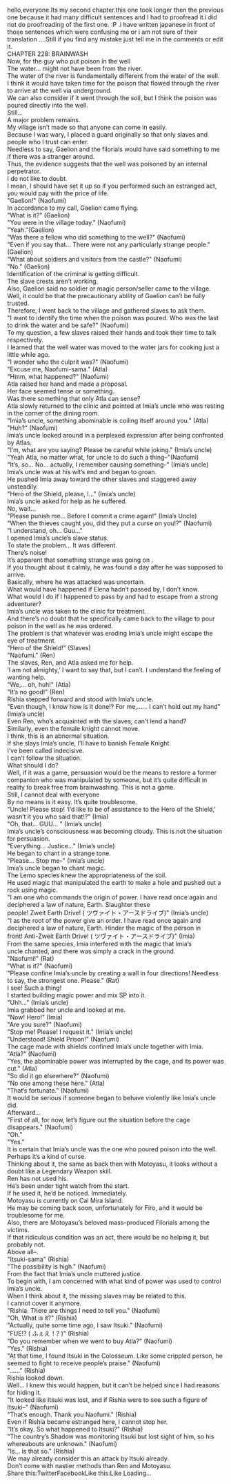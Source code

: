 <br/>
hello,everyone.Its my second chapter.this one took longer then the previous one because it had many difficult sentences and I had to proofread it.i did not do proofreading of the first one. :P .i have written japanese in front of those sentences which were confusing me or i am not sure of their translation ….Still if you find any mistake just tell me in the comments or edit it.<br/>
CHAPTER 228: BRAINWASH<br/>
Now, for the guy who put poison in the well<br/>
The water… might not have been from the river.<br/>
The water of the river is fundamentally different from the water of the well.<br/>
I think it would have taken time for the poison that flowed through the river to arrive at the well via underground.<br/>
We can also consider if it went through the soil, but I think the poison was poured directly into the well.<br/>
Still…<br/>
A major problem remains.<br/>
My village isn’t made so that anyone can come in easily.<br/>
Because I was wary, I placed a guard originally so that only slaves and people who I trust can enter.<br/>
Needless to say, Gaelion and the filorials would have said something to me if there was a stranger around.<br/>
Thus, the evidence suggests that the well was poisoned by an internal perpetrator.<br/>
I do not like to doubt.<br/>
I mean, I should have set it up so if you performed such an estranged act, you would pay with the price of life.<br/>
"Gaelion!" (Naofumi)<br/>
In accordance to my call, Gaelion came flying.<br/>
"What is it?" (Gaelion)<br/>
"You were in the village today." (Naofumi)<br/>
"Yeah."(Gaelion)<br/>
"Was there a fellow who did something to the well?" (Naofumi)<br/>
"Even if you say that… There were not any particularly strange people." (Gaelion)<br/>
"What about soldiers and visitors from the castle?" (Naofumi)<br/>
"No." (Gaelion)<br/>
Identification of the criminal is getting difficult.<br/>
The slave crests aren’t working.<br/>
Also, Gaelion said no soldier or magic person/seller came to the village.<br/>
Well, it could be that the precautionary ability of Gaelion can’t be fully trusted.<br/>
Therefore, I went back to the village and gathered slaves to ask them.<br/>
"I want to identify the time when the poison was poured. Who was the last to drink the water and be safe?" (Naofumi)<br/>
To my question, a few slaves raised their hands and took their time to talk respectively.<br/>
I learned that the well water was moved to the water jars for cooking just a little while ago.<br/>
"I wonder who the culprit was?" (Naofumi)<br/>
"Excuse me, Naofumi-sama." (Atla)<br/>
"Hmm, what happened?" (Naofumi)<br/>
Atla raised her hand and made a proposal.<br/>
Her face seemed tense or something.<br/>
Was there something that only Atla can sense?<br/>
Atla slowly returned to the clinic and pointed at Imia’s uncle who was resting in the corner of the dining room.<br/>
"Imia’s uncle, something abominable is coiling itself around you." (Atla)<br/>
"Huh?" (Naofumi)<br/>
Imia’s uncle looked around in a perplexed expression after being confronted by Atlas.<br/>
"I’m, what are you saying? Please be careful while joking." (Imia’s uncle)<br/>
"Yeah Atla, no matter what, for uncle to do such a thing–"(Naofumi)<br/>
"It’s, so… No… actually, I remember causing something-" (Imia’s uncle)<br/>
Imia’s uncle was at his wit’s end and began to groan.<br/>
He pushed Imia away toward the other slaves and staggered away unsteadily.<br/>
"Hero of the Shield, please, I…" (Imia’s uncle)<br/>
Imia’s uncle asked for help as he suffered.<br/>
No, wait…<br/>
"Please punish me… Before I commit a crime again!" (Imia’s Uncle)<br/>
"When the thieves caught you, did they put a curse on you!?" (Naofumi)<br/>
"I understand, oh… Guu…"<br/>
I opened Imia’s uncle’s slave status.<br/>
To state the problem… It was different.<br/>
There’s noise! <This kind of Noise><br/>
It’s apparent that something strange was going on .<br/>
If you thought about it calmly, he was found a day after he was supposed to arrive.<br/>
Basically, where he was attacked was uncertain.<br/>
What would have happened if Elena hadn’t passed by, I don’t know.<br/>
What would I do if I happened to pass by and had to escape from a strong adventurer?<br/>
Imia’s uncle was taken to the clinic for treatment.<br/>
And there’s no doubt that he specifically came back to the village to pour poison in the well as he was ordered.<br/>
The problem is that whatever was eroding Imia’s uncle might escape the eye of treatment.<br/>
"Hero of the Shield!" (Slaves)<br/>
"Naofumi." (Ren)<br/>
The slaves, Ren, and Atla asked me for help.<br/>
‘I am not almighty,’ I want to say that, but I can’t. I understand the feeling of wanting help.<br/>
"We,… oh, huh!" (Atla)<br/>
"It’s no good!" (Ren)<br/>
Rishia stepped forward and stood with Imia’s uncle.<br/>
"Even though, I know how is it done!? For me,…… I can’t hold out my hand" (Imia’s uncle)<br/>
Even Ren, who’s acquainted with the slaves, can’t lend a hand?<br/>
Similarly, even the female knight cannot move.<br/>
I think, this is an abnormal situation.<br/>
If she slays Imia’s uncle, I’ll have to banish Female Knight.<br/>
I’ve been called indecisive.<br/>
I can’t follow the situation.<br/>
What should I do?<br/>
Well, if it was a game, persuasion would be the means to restore a former companion who was manipulated by someone, but it’s quite difficult in reality to break free from brainwashing. This is not a game.<br/>
Still, I cannot deal with everyone<br/>
By no means is it easy. It’s quite troublesome.<br/>
"Uncle! Please stop! ‘I’d like to be of assistance to the Hero of the Shield,’ wasn’t it you who said that!?" (Imia)<br/>
"Oh, that… GUU… " (Imia’s uncle)<br/>
Imia’s uncle’s consciousness was becoming cloudy. This is not the situation for persuasion.<br/>
"Everything… Justice…" (Imia’s uncle)<br/>
He began to chant in a strange tone.<br/>
"Please… Stop me–" (Imia’s uncle)<br/>
Imia’s uncle began to chant magic.<br/>
The Lemo species knew the appropriateness of the soil.<br/>
He used magic that manipulated the earth to make a hole and pushed out a rock using magic.<br/>
"I am one who commands the origin of power. I have read once again and deciphered a law of nature, Earth. Slaughter these people! Zweit Earth Drive! ( ツヴァイト・アースドライブ)" (Imia’s uncle)<br/>
"I as the root of the power give an order. I have read once again and deciphered a law of nature, Earth. Hinder the magic of the person in front! Anti-Zweit Earth Drive! ( ツヴァイト・アースドライブ)" (Imia)<br/>
From the same species, Imia interfered with the magic that Imia’s uncle chanted, and there was simply a crack in the ground.<br/>
"Naofumi!" (Rat)<br/>
"What is it?" (Naofumi)<br/>
"Please confine Imia’s uncle by creating a wall in four directions! Needless to say, the strongest one. Please." (Rat)<br/>
I see! Such a thing!<br/>
I started building magic power and mix SP into it.<br/>
"Uhh…" (Imia’s uncle)<br/>
Imia grabbed her uncle and looked at me.<br/>
"Now! Hero!" (Imia)<br/>
"Are you sure?" (Naofumi)<br/>
"Stop me! Please! I request it." (Imia’s uncle)<br/>
"Understood! Shield Prison!" (Naofumi)<br/>
The cage made with shields confined Imia’s uncle together with Imia.<br/>
"Atla?" (Naofumi)<br/>
"Yes, the abominable power was interrupted by the cage, and its power was cut." (Atla)<br/>
"So did it go elsewhere?" (Naofumi)<br/>
"No one among these here." (Atla)<br/>
"That’s fortunate." (Naofumi)<br/>
It would be serious if someone began to behave violently like Imia’s uncle did.<br/>
Afterward…<br/>
"First of all, for now, let’s figure out the situation before the cage disappears." (Naofumi)<br/>
"Oh."<br/>
"Yes."<br/>
It is certain that Imia’s uncle was the one who poured poison into the well.<br/>
Perhaps it’s a kind of curse.<br/>
Thinking about it, the same as back then with Motoyasu, it looks without a doubt like a Legendary Weapon skill.<br/>
Ren has not used his.<br/>
He’s been under tight watch from the start.<br/>
If he used it, he’d be noticed. Immediately.<br/>
Motoyasu is currently on Cal Mira Island.<br/>
He may be coming back soon, unfortunately for Firo, and it would be troublesome for me.<br/>
Also, there are Motoyasu’s beloved mass-produced Filorials among the victims.<br/>
If that ridiculous condition was an act, there would be no helping it, but probably not.<br/>
Above all–.<br/>
"Itsuki-sama" (Rishia)<br/>
"The possibility is high." (Naofumi)<br/>
From the fact that Imia’s uncle muttered justice.<br/>
To begin with, I am concerned with what kind of power was used to control Imia’s uncle.<br/>
When I think about it, the missing slaves may be related to this.<br/>
I cannot cover it anymore.<br/>
"Rishia. There are things I need to tell you." (Naofumi)<br/>
"Oh, What is it?" (Rishia)<br/>
"Actually, quite some time ago, I saw Itsuki." (Naofumi)<br/>
"FUE!? ( ふぇえ！? )" (Rishia)<br/>
"Do you remember when we went to buy Atla?" (Naofumi)<br/>
"Yes." (Rishia)<br/>
"At that time, I found Itsuki in the Colosseum. Like some crippled person, he seemed to fight to receive people’s praise." (Naofumi)<br/>
"……" (Rishia)<br/>
Rishia looked down.<br/>
Well… I knew this would happen, but it can’t be helped since I had reasons for hiding it.<br/>
"It looked like Itsuki was lost, and if Rishia were to see such a figure of Itsuki–" (Naofumi)<br/>
"That’s enough. Thank you Naofumi." (Rishia)<br/>
Even if Rishia became estranged here, I cannot stop her.<br/>
"It’s okay. So what happened to Itsuki?" (Rishia)<br/>
"The country’s Shadow was monitoring Itsuki but lost sight of him, so his whereabouts are unknown." (Naofumi)<br/>
"Is… is that so." (Rishia)<br/>
We may already consider this an attack by Itsuki already.<br/>
Don’t come with nastier methods than Ren and Motoyasu.<br/>
Share this:TwitterFacebookLike this:Like Loading... <br/>
